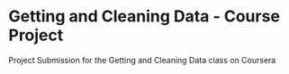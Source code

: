 Getting and Cleaning Data - Course Project
=====================

Project Submission for the Getting and Cleaning Data class on Coursera
